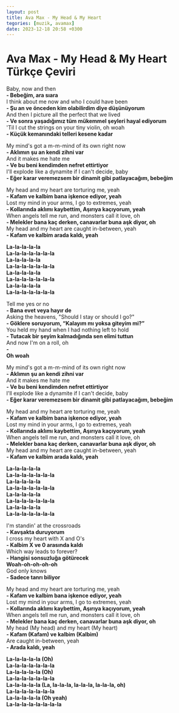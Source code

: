 ```yaml
---
layout: post
title: Ava Max - My Head & My Heart
tegories: [muzik, avamax]
date: 2023-12-18 20:58 +0300
---
```


# Ava Max - My Head & My Heart Türkçe Çeviri


Baby, now and then <br>
**- Bebeğim, ara sıara <br>**
I think about me now and who I could have been <br>
**- Şu an ve önceden kim olabilirdim diye düşünüyorum <br>**
And then I picture all the perfect that we lived <br>
**- Ve sonra yaşadığımız tüm mükemmel şeyleri hayal ediyorum <br>**
'Til I cut the strings on your tiny violin, oh woah <br>
**- Küçük kemanındaki telleri kesene kadar**

My mind's got a m-m-mind of its own right now <br>
**- Aklımın şu an kendi zihni var <br>**
And it makes me hate me <br>
**- Ve bu beni kendimden nefret ettirtiyor <br>**
I'll explode like a dynamite if I can't decide, baby <br>
**- Eğer karar veremezsem bir dinamit gibi patlayacağım, bebeğim**

My head and my heart are torturing me, yeah <br>
**- Kafam ve kalbim bana işkence ediyor, yeah <br>**
Lost my mind in your arms, I go to extremes, yeah <br>
**- Kollarında aklımı kaybettim, Aşırıya kaçıyorum, yeah <br>**
When angels tell me run, and monsters call it love, oh <br>
**- Melekler bana kaç derken, canavarlar buna aşk diyor, oh <br>**
My head and my heart are caught in-between, yeah <br>
**- Kafam ve kalbim arada kaldı, yeah**

**La-la-la-la-la <br>**
**La-la-la-la-la-la-la <br>**
**La-la-la-la-la <br>**
**La-la-la-la-la-la-la <br>**
**La-la-la-la-la <br>**
**La-la-la-la-la-la-la <br>**
**La-la-la-la-la <br>**
**La-la-la-la-la-la-la**

Tell mе yes or no <br>
**- Bana evet veya hayır de <br>**
Asking the heavеns, "Should I stay or should I go?" <br>
**- Göklere soruyorum, “Kalayım mı yoksa giteyim mi?” <br>**
You held my hand when I had nothing left to hold <br>
**- Tutacak bir şeyim kalmadığında sen elimi tuttun <br>**
And now I'm on a roll, oh <br>
**- <br>**
**Oh woah**

My mind's got a m-m-mind of its own right now <br>
**- Aklımın şu an kendi zihni var <br>**
And it makes me hate me <br>
**- Ve bu beni kendimden nefret ettirtiyor <br>**
I'll explode like a dynamite if I can't decide, baby <br>
**- Eğer karar veremezsem bir dinamit gibi patlayacağım, bebeğim**

My head and my heart are torturing me, yeah <br>
**- Kafam ve kalbim bana işkence ediyor, yeah <br>**
Lost my mind in your arms, I go to extremes, yeah <br>
**- Kollarında aklımı kaybettim, Aşırıya kaçıyorum, yeah <br>**
When angels tell me run, and monsters call it love, oh <br>
**- Melekler bana kaç derken, canavarlar buna aşk diyor, oh <br>**
My head and my heart are caught in-between, yeah <br>
**- Kafam ve kalbim arada kaldı, yeah**

**La-la-la-la-la <br>**
**La-la-la-la-la-la-la <br>**
**La-la-la-la-la <br>**
**La-la-la-la-la-la-la <br>**
**La-la-la-la-la <br>**
**La-la-la-la-la-la-la <br>**
**La-la-la-la-la <br>**
**La-la-la-la-la-la-la**

I'm standin' at the crossroads <br>
**- Kavşakta duruyorum <br>**
I cross my heart with X and O's <br>
**- Kalbim X ve 0 arasında kaldı <br>**
Which way leads to forever? <br>
**- Hangisi sonsuzluğa götürecek <br>**
**Woah-oh-oh-oh-oh <br>**
God only knows <br>
**- Sadece tanrı biliyor**

My head and my heart are torturing me, yeah <br>
**- Kafam ve kalbim bana işkence ediyor, yeah <br>**
Lost my mind in your arms, I go to extremes, yeah <br>
**- Kollarında aklımı kaybettim, Aşırıya kaçıyorum, yeah <br>**
When angels tell me run, and monsters call it love, oh <br>
**- Melekler bana kaç derken, canavarlar buna aşk diyor, oh <br>**
My head (My head) and my heart (My heart) <br>
**- Kafam (Kafam) ve kalbim (Kalbim) <br>**
Are caught in-between, yeah <br>
**- Arada kaldı, yeah**

**La-la-la-la-la (Oh) <br>**
**La-la-la-la-la-la-la <br>**
**La-la-la-la-la (Oh) <br>**
**La-la-la-la-la-la-la <br>**
**La-la-la-la-la (La, la-la-la, la-la-la, la-la-la, oh) <br>**
**La-la-la-la-la-la-la <br>**
**La-la-la-la-la (Oh yeah) <br>**
**La-la-la-la-la-la-la-la**
